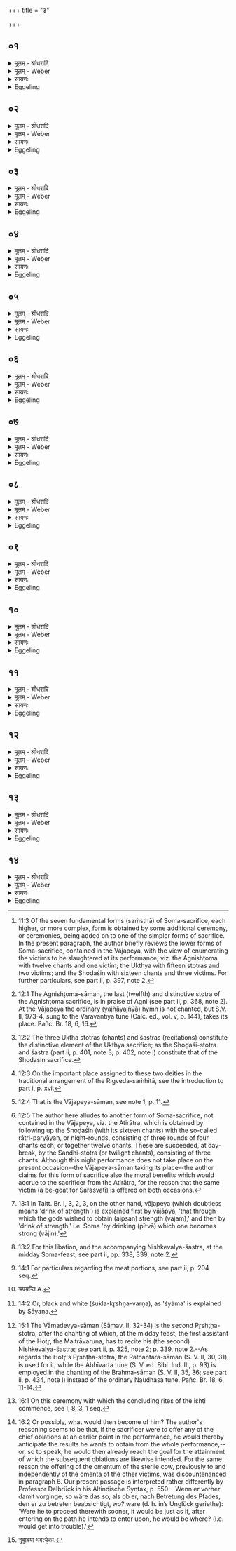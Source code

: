 +++
title = "३"

+++


## ०१
<details><summary>मूलम् - श्रीधरादि</summary>

आग्नेय᳘मग्निष्टोम ऽआ᳘लभते॥  
(ते ऽग्नि) अग्निर्व्वा᳘ ऽअग्निष्टो᳘मो ऽग्निष्टो᳘ममे᳘वैतेनो᳘ज्जयत्यैन्द्राग्न᳘मुक्थे᳘भ्य ऽआ᳘लभत ऽऐन्द्राग्ना᳘नि वा᳘ ऽउक्थ्या᳘न्युक्था᳘न्ये᳘वैतेनो᳘ज्जयत्यैन्द्र᳘ᳫँ᳘ षोडशि᳘न ऽआ᳘लभत ऽइ᳘न्द्रो वै᳘ षोडशी᳘ षोडशि᳘नमे᳘वैतेनो᳘ज्जयति॥
</details>

<details><summary>मूलम् - Weber</summary>

आग्नेय᳘मग्निष्टोम आ᳘लभते॥  
अग्निर्वा᳘ अग्निष्टो᳘मो ऽग्निष्टो᳘ममेॗवैतेनो᳘ज्जयत्यैन्द्राग्न᳘मुक्थे᳘भ्य आ᳘लभत ऐन्द्राग्ना᳘नि वा᳘ उक्थ्या᳘न्युक्था᳘न्येॗवैतेनोज्जयत्यैन्द्रं षोडशि᳘न आ᳘लभत इ᳘न्द्रो वै᳘ षोडशी᳘ षोडशि᳘नमेॗवैतेनो᳘ज्जयति॥
</details>

<details><summary>सायणः</summary>

…
</details>

<details><summary>Eggeling</summary>

1. At the Agnishṭoma (Sāman [^egg_45]) he seizes a (victim) for Agni, for the Agnishṭoma (i.e. 'Agni's

[^egg_45]: 11:3 Of the seven fundamental forms (saṁsthā) of Soma-sacrifice, each higher, or more complex, form is obtained by some additional ceremony, or ceremonies, being added on to one of the simpler forms of sacrifice. In the present paragraph, the author briefly reviews the lower forms of Soma-sacrifice, contained in the Vājapeya,  with the view of enumerating the victims to be slaughtered at its performance; viz. the Agnishṭoma with twelve chants and one victim; the Ukthya with fifteen stotras and two victims; and the Shoḍaśin with sixteen chants and three victims. For further particulars, see part ii, p. 397, note 2.

praise [^egg_46]) is Agni: he thereby wins Agni. For the Ukthas [^egg_47] he seizes one for Indra and Agni; for the hymns (uktha) relate to Indra and Agni [^egg_48]: the hymns he thereby wins. For the Shoḍaśi n he seizes one for Indra; for the Shoḍaśin is Indra: the Shoḍaśin (Indra) he thereby wins.

[^egg_46]: 12:1 The Agnishṭoma-sāman, the last (twelfth) and distinctive stotra of the Agnishṭoma sacrifice, is in praise of Agni (see part ii, p. 368, note 2). At the Vājapeya the ordinary (yajñāyajñŷā) hymn is not chanted, but S.V. II, 973-4, sung to the Vāravantīya tune (Calc. ed., vol. v, p. 144), takes its place. Pañc. Br. 18, 6, 16.

[^egg_47]: 12:2 The three Uktha stotras (chants) and śastras (recitations) constitute the distinctive element of the Ukthya sacrifice; as the Shoḍaśi-stotra and śastra (part ii, p. 401, note 3; p. 402, note i) constitute that of the Shoḍaśin sacrifice.

[^egg_48]: 12:3 On the important place assigned to these two deities in the traditional arrangement of the Rigveda-saṁhitā, see the introduction to part i, p. xvi.
</details>

## ०२
<details><summary>मूलम् - श्रीधरादि</summary>

सारस्वत᳘ᳫँ᳘ सप्तदशा᳘य स्तोत्राया᳘लभते॥  
त᳘देतद᳘नतिरा᳘त्रे सति रा᳘त्रे रूपं᳘ क्रियते प्रजा᳘पतिं वा᳘ ऽएष उ᳘ज्जयति यो᳘ व्वाजपे᳘येन य᳘जते संव्वत्सरो वै᳘ प्रजा᳘पतिस्त᳘देते᳘न सारस्वते᳘न रा᳘त्रिमु᳘ज्जयति त᳘स्मादेतद᳘नतिरा᳘त्रे सति रात्रे[[!!]] रूपं᳘ क्रियते॥
</details>

<details><summary>मूलम् - Weber</summary>

सारस्वत᳘ᳫं᳘ सप्तदशा᳘य स्तोत्राया᳘लभते॥  
त᳘देतद᳘नतिरात्रे सति रा᳘त्रे रूपं᳘ क्रियते प्रजा᳘पतिं वा᳘ एष उ᳘ज्जयति यो᳘ वाजपे᳘येन य᳘जते संवत्सरो वै᳘ प्रजा᳘पतिस्त᳘देते᳘न सारस्वते᳘न रा᳘त्रिमु᳘ज्जयति त᳘स्मादेतद᳘नतिरात्रे सति रा᳘त्रे रूपं᳘ क्रियते॥
</details>

<details><summary>सायणः</summary>

…
</details>

<details><summary>Eggeling</summary>

2. For the seventeenth (or seventeenfold) stotra [^egg_49] he seizes one for Sarasvatī: thereby, while there is no over-night performance [^egg_50], it is yet made like the night (performance); for he who offers the Vājapeya

[^egg_49]: 12:4 That is the Vājapeya-sāman, see note 1, p. 11.

[^egg_50]: 12:5 The author here alludes to another form of Soma-sacrifice, not contained in the Vājapeya, viz. the Atirātra, which is obtained by following up the Shoḍaśin (with its sixteen chants) with the so-called rātri-paryāyaḥ, or night-rounds, consisting of three rounds of four chants each, or together twelve chants. These are succeeded, at day-break, by the Sandhi-stotra (or twilight chants), consisting of three chants. Although this night performance does not take place on the present occasion--the Vājapeya-sāman taking its place--the author claims for this form of sacrifice also the moral benefits which would accrue to the sacrificer from the Atirātra, for the reason that the same victim (a be-goat for Sarasvatī) is offered on both occasions.

wins Prajāpati, and Prajāpati is the year: by that (victim) for Sarasvatī he now wins the night: hence, while there is no night performance, it is made like the night.
</details>

## ०३
<details><summary>मूलम् - श्रीधरादि</summary>

(ते᳘ ऽथ) अ᳘थ मरु᳘द्भ्य उज्जेषे᳘भ्यः॥  
(भ्यो) व्वशां पृ᳘श्निमा᳘लभत ऽइयं वै᳘ व्वशा पृ᳘श्निर्य᳘दिद᳘मस्यां᳘ मूलि᳘ चामूलं᳘ चान्ना᳘द्यं प्र᳘तिष्ठितं ते᳘नेयं᳘ व्वशा पृ᳘श्निर᳘न्नं वा᳘ ऽएष उ᳘ज्जयति यो᳘ व्वाजपे᳘येन य᳘जते ऽन्नपे᳘यᳫँ᳭ ह वै ना᳘मैतद्य᳘द्वाजपे᳘यं व्वि᳘शो वै᳘ मरुतो᳘ ऽन्नं वै व्वि᳘श ऽउज्जेषे᳘भ्य ऽइत्यु᳘ज्जित्या ऽएव᳘ दुर्व्वे᳘दे ऽउज्जेष᳘वत्यौ याज्यानुवा᳘क्ये य᳘द्युज्जेष᳘वत्यौ न᳘ व्विन्देद᳘पि ये᳘ ऽएव के᳘ च मारु᳘त्यौ स्यातां दुर्व्वे᳘दो ऽएव᳘ व्वशा पृ᳘श्निर्य᳘दि व्वशां पृ᳘श्निं न᳘ व्विन्देद᳘पि᳘ यैव का᳘ च व्वशा᳘ स्यात्॥
</details>

<details><summary>मूलम् - Weber</summary>

अ᳘थ मरु᳘द्भ्य उज्जेषे᳘भ्यः॥  
वशाम् पृ᳘श्निमा᳘लभत इयं वै᳘ वशा पृ᳘श्निर्य᳘दिद᳘मस्या᳘म् मूलि᳘ चामूलं᳘ चान्ना᳘द्यम् प्र᳘तिष्टितं ते᳘नेयं᳘ वशा पृ᳘श्निर᳘न्नं वा᳘ एष उ᳘ज्जयति यो᳘ वाजपे᳘येन य᳘जते ऽन्नपे᳘यᳫं ह वै ना᳘मैतद्य᳘द्वाजपे᳘यं वि᳘शो वै᳘ मरुतो᳘ ऽन्नं वै वि᳘श उज्जेषे᳘भ्य इत्यु᳘ज्जित्या एव᳘ दुर्वे᳘दे उज्जेष᳘वत्यौ याज्यानुवाॗक्ये य᳘द्युज्जेष᳘वत्यौ न᳘ विन्देद᳘पि ये᳘ एव के᳘ च मारुत्यौ स्यातां दुर्वे᳘दो एव᳘ वशा पृ᳘श्निर्य᳘दि वशाम् पृ᳘श्नि न᳘ विन्देद᳘पिॗ यैव का᳘ च वशा᳘ स्यात्॥
</details>

<details><summary>सायणः</summary>

…
</details>

<details><summary>Eggeling</summary>

3. Thereupon he seizes a spotted sterile cow for the Victorious Maruts; for the spotted sterile cow is this (earth): whatever food, rooted and rootless, is here established on her, thereby she is a spotted cow. Now, he who offers the Vājapeya wins food, for vāja-peya [^egg_51] doubtless means the same as anna-peya (food and drink); and the Maruts are the peasants, and the peasants are food (for the noble). 'To the Victorious (Maruts)!' he says, even for the sake of victory. It is difficult to obtain an invitatory and offering prayer containing the word 'victorious:' if he should be unable to obtain such as contain the word 'victorious,' any other two verses to the Maruts will do. Difficult to obtain also is a spotted sterile cow: if he cannot obtain a spotted sterile cow, any other sterile cow will do.

[^egg_51]: 13:1 In Taitt. Br. I, 3, 2, 3, on the other hand, vājapeya (which doubtless means 'drink of strength') is explained first by vājāpya, 'that through which the gods wished to obtain (aipsan) strength (vājam),' and then by 'drink of strength,' i.e. Soma 'by drinking (pītvā) which one becomes strong (vājin).'
</details>

## ०४
<details><summary>मूलम् - श्रीधरादि</summary>

(त्त᳘) त᳘स्या आवृत्[[!!]]॥  
(द्य᳘) य᳘त्र हो᳘ता माहेन्द्रं ग्र᳘हमनुश᳘ᳫँ᳘सति त᳘दस्यै व्वप᳘या प्र᳘चरेयुरेष वा ऽइ᳘न्द्रस्य नि᳘ष्केवल्यो ग्र᳘हो य᳘न्माहेन्द्रो᳘ ऽप्यस्यैतन्नि᳘ष्केवल्यमेव᳘ स्तोत्रं नि᳘ष्केवल्यᳫँ᳭ शस्त्रमि᳘न्द्रो वै य᳘जमानस्त᳘न्मध्यत᳘ ऽए᳘वैतद्य᳘जमाने व्वीर्यं᳘ दधाति त᳘स्मादस्या ऽअ᳘त्र व्वप᳘या प्र᳘चरेयुः॥
</details>

<details><summary>मूलम् - Weber</summary>

त᳘स्या आवृ᳘त्॥  
य᳘त्र हो᳘ता माहेन्द्रं ग्र᳘हमनुश᳘ᳫं᳘सति त᳘दस्यै वप᳘या प्र᳘चरेयुरेष वा इ᳘न्द्रस्य नि᳘ष्केवल्यो ग्र᳘हो य᳘न्माहेन्द्रो᳘ ऽप्यस्यैतन्नि᳘ष्केवल्यमेव᳘ स्तोत्रं नि᳘ष्केवल्यं शस्त्रमि᳘न्द्रो वै य᳘जमानस्त᳘न्मध्यत᳘ एॗवैतद्य᳘जमाने वीर्यं᳘ दधाति त᳘स्मादस्या अ᳘त्र वप᳘या प्र᳘चरेयुः॥
</details>

<details><summary>सायणः</summary>

…
</details>

<details><summary>Eggeling</summary>

4. The course of procedure thereof (is as follows). When the Hotr̥ recites after the Māhendra libation, then let them proceed with (the offering of) her omentum, for that, the Māhendra [^egg_52], is Indra's special (nishkevalya) libation; and his also are the Nishkevalya-stotra and Nishkevalya-śastra. Now the sacrificer is Indra: thus he thereby puts strength into the sacrificer in the very middle (of the sacrifice):

[^egg_52]: 13:2 For this libation, and the accompanying Nishkevalya-śastra, at the midday Soma-feast, see part ii, pp. 338, 339, note 2.

that is why they should proceed with her omentum at that particular time.
</details>

## ०५
<details><summary>मूलम् - श्रीधरादि</summary>

(र्द्वे᳘) द्वे᳘धा ऽवदा᳘नानि श्रपयन्ति॥  
त᳘तो ऽर्द्धा᳘नां जुह्वा᳘मुपस्ती᳘र्य द्वि᳘र्द्विर᳘वद्यति सकृ᳘दभि᳘घारयति प्र᳘त्यनक्त्यवदा᳘नान्य᳘थोपभृ᳘ति सकृ᳘त्सकृद᳘वद्यति द्वि᳘रभि᳘घारयति न प्र᳘त्यनक्त्यवदा᳘नानि तद्य᳘दर्द्धा᳘नां द्वि᳘र्द्विरवद्य᳘ति त᳘थैषा᳘ कृत्स्ना᳘ भवत्य᳘थ य᳘देतैः᳘ प्रच᳘रति ते᳘न दै᳘वीं व्वि᳘शमु᳘ज्जयत्य᳘थार्द्धा᳘नि मानुष्यै᳘ व्विश ऽउ᳘पहरति ते᳘नो मानुषीं व्वि᳘शमु᳘ज्जयति॥
</details>

<details><summary>मूलम् - Weber</summary>

द्वेॗधावदा᳘नानि श्रपयन्ति॥  
त᳘तो ऽर्धा᳘नां जुह्वा᳘मुपस्ती᳘र्य द्वि᳘र्द्विर᳘वद्यति सकृ᳘दभि᳘घारयति प्र᳘त्यनक्त्यवदा᳘नान्य᳘थोपभृ᳘ति सकृ᳘त्सकृद᳘वद्यति द्वि᳘रभि᳘घारयति न प्र᳘त्यनक्त्यवदा᳘नानि तद्य᳘दर्धा᳘नां द्वि᳘र्द्विरवद्य᳘ति त᳘थैषा᳘ कृत्स्ना᳘म् भवत्य᳘थ य᳘देतैः᳘ प्रच᳘रति ते᳘न दै᳘वीं वि᳘शमु᳘ज्जयत्य᳘थार्धा᳘नि मानुष्यै᳘ विश उ᳘पहरति ते᳘नो मानुषीं वि᳘शमु᳘ज्जयति॥
</details>

<details><summary>सायणः</summary>

…
</details>

<details><summary>Eggeling</summary>

5. They cook the portions [^egg_53] in two lots. Of the one lot thereof, after making an 'under-layer' of ghee (clarified butter) in the juhū spoon, he makes two cuttings from each (portion), bastes them once, and replenishes with ghee (the empty places of) the cuttings. Thereupon he makes one cutting from each into the upabhr̥t spoon, bastes them twice, but does not replenish (the places of) the cuttings. Now, when of the one lot (of portions) he makes two cuttings from each, thereby that (sterile cow) becomes whole; and when he proceeds with those (portions), thereby he wins the divine race. He then presents the (other) half to the human kind: and thereby he wins the human kind (people, viś).

[^egg_53]: 14:1 For particulars regarding the meat portions, see part ii, p. 204 seq.
</details>

## ०६
<details><summary>मूलम् - श्रीधरादि</summary>

त᳘दु त᳘था न᳘ कुर्यात्॥  
(द्ध्व᳘) ह्व᳘लति वा᳘ ऽएष यो᳘ यज्ञपथादेत्ये᳘ति वा᳘ ऽएष[[!!]] यज्ञपथाद्य ऽएवं᳘[[!!]] करो᳘ति त᳘स्माद्य᳘त्रैवै᳘तरेषां पशूनां[[!!]] व्वपा᳘भिः प्रच᳘रन्ति त᳘दे᳘वैत᳘स्यै व्वप᳘या प्र᳘चरेयुरेक᳘धा ऽवदा᳘नानि श्रपयन्ति न᳘ मानुष्यै᳘ व्विश ऽउ᳘पहरन्ति॥
</details>

<details><summary>मूलम् - Weber</summary>

त᳘दु त᳘था न᳘ कुर्यात्॥  
ह्व᳘लति वा᳘ एष यो᳘ यज्ञपथादेत्ये᳘ति वा᳘ एष᳘ यज्ञपथाद्य᳘ एवं᳘ करो᳘ति त᳘स्माद्य᳘त्रैवै᳘तरेषाम् पशू᳘नां वपा᳘भिः प्रच᳘रन्ति त᳘देॗवैत᳘स्यै वप᳘या प्र᳘चरेयुरेकॗधावदा᳘नानि श्रपयन्ति [^wbr_1] न᳘ मानुष्यै᳘ विश उ᳘पहरन्ति॥  

[^wbr_1]: श्रपयन्ति A.
</details>

<details><summary>सायणः</summary>

…
</details>

<details><summary>Eggeling</summary>

6. But let him not do it in this wise; for verily he who departs from the path of the sacrifice, stumbles; and he who does it in this wise certainly departs from the path of the sacrifice. Hence when they proceed with the omenta of the other victims, only then let them proceed with the omentum of that (cow). They cook the portions in one lot, and do not present any to the human kind.
</details>

## ०७
<details><summary>मूलम् - श्रीधरादि</summary>

(न्त्य᳘) अ᳘थ सप्त᳘दश प्राजापत्या᳘न्पशूना᳘लभते॥  
ते वै स᳘र्व्वे तूपरा᳘ भवन्ति स᳘र्व्वे श्यामाः स᳘र्व्वे मुष्कराः᳘ प्रजा᳘पतिं वा᳘ ऽएष उ᳘ज्जयति यो᳘ व्वाजपे᳘येन य᳘जते᳘ ऽन्नं वै᳘ प्रजा᳘पतिः पशुर्व्वा ऽअ᳘न्नं त᳘त्प्रजा᳘पतिमु᳘ज्जयति सो᳘मो वै᳘ प्रजा᳘पतिः पशुर्व्वै᳘ प्रत्य᳘क्षᳫँ᳭ सो᳘मस्त᳘त्प्रत्य᳘क्षं प्रजा᳘पतिमु᳘ज्जयति सप्त᳘दश भवन्ति सप्तदशो वै᳘ प्रजा᳘पतिस्त᳘त्प्रजा᳘पतिमु᳘ज्जयति॥
</details>

<details><summary>मूलम् - Weber</summary>

अ᳘थ सप्त᳘दश प्राजापत्या᳘न्पशूना᳘लभते॥  
ते वै स᳘र्वे तूपरा᳘ भवन्ति स᳘र्वे श्यामाः स᳘र्वे मुष्कराः᳘ प्रजा᳘पतिं वा᳘ एष उ᳘ज्जयति यो᳘ वाजपे᳘येन य᳘जते᳘ ऽन्नं वै᳘ प्रजा᳘पतिः पशुर्वा अ᳘न्नं त᳘त्प्रजा᳘पतिमु᳘ज्जयति सो᳘मो वै᳘ प्रजा᳘पतिः पशुर्वै᳘ प्रत्य᳘क्षᳫं सो᳘मस्त᳘त्प्रत्य᳘क्षम् प्रजा᳘पतिमु᳘ज्जयति सप्त᳘दश भवन्ति सप्तदशो वै᳘ प्रजा᳘पतिस्त᳘त्प्रजा᳘पतिमु᳘ज्जयति॥
</details>

<details><summary>सायणः</summary>

…
</details>

<details><summary>Eggeling</summary>

7. He then seizes seventeen victims for Prajāpati. They are all hornless, all dark-grey [^egg_54], all (uncastrated) males; for he who offers the Vājapeya, wins Prajāpati; but Prajāpati is food, and the victim (cattle) is food: he thus wins Prajāpati. And Prajāpati is Soma, and the victim is the visible

[^egg_54]: 14:2 Or, black and white (śukla-kr̥shṇa-varṇa), as 'śyāma' is explained by Sāyaṇa.

 Soma: he thus wins the visible Prajāpati. There are seventeen (victims), because Prajāpati is seventeenfold: he thus wins Prajāpati.
</details>

## ०८
<details><summary>मूलम् - श्रीधरादि</summary>

ते वै स᳘र्व्वे[[!!]] तूपरा᳘ भवन्ति॥  
पु᳘रुषो वै᳘ प्रजा᳘पतेर्ने᳘दि᳘ष्ठᳫँ᳘ सो ऽयं᳘ तूप᳘रो ऽविषाण᳘स्तूपरो वा᳘ ऽअविषाणः᳘ प्रजा᳘पतिः प्राजापत्या᳘ ऽएते त᳘स्मात्स᳘र्वे तूपरा᳘ भवन्ति॥
</details>

<details><summary>मूलम् - Weber</summary>

ते वै सर्वे᳘ तूपरा᳘ भवन्ति॥  
पु᳘रुषो वै᳘ प्रजा᳘पतेर्ने᳘दिॗष्ठᳫं सो ऽयं᳘ तूपॗरो ऽविषाण᳘स्तूपरो वा᳘ अविषाणः᳘ प्रजा᳘पतिः प्राजापत्या᳘ एते त᳘स्मात्स᳘र्वे तूपरा᳘ भवन्ति॥
</details>

<details><summary>सायणः</summary>

…
</details>

<details><summary>Eggeling</summary>

8. Now, they are all hornless;--for man is nearest to Prajāpati, and he is hornless, unhorned; and Prajāpati also is hornless, unhorned; and these (victims) belong to Prajāpati: therefore they are all hornless.
</details>

## ०९
<details><summary>मूलम् - श्रीधरादि</summary>

स᳘र्व्वे श्यामाः[[!!]]॥  
(०) द्वे वै᳘ श्याम᳘स्य रूपे᳘ शुक्लं᳘ चैव लो᳘म कृष्णं᳘ च द्वन्द्वं वै᳘ मिथुनं᳘ प्रज᳘ननं प्रज᳘ननं प्रजा᳘पतिः प्राजापत्या᳘ ऽएते त᳘स्मात्स᳘र्वे श्यामा᳘ भवन्ति॥
</details>

<details><summary>मूलम् - Weber</summary>

स᳘र्वे श्यामाः᳟॥  
द्वे वै᳘ श्याम᳘स्य रूपे᳘ शुक्लं᳘ चैव लो᳘म कृष्णं᳘ च द्वन्द्वं वै᳘ मिथुन᳘म् प्रज᳘ननम् प्रज᳘ननम् प्रजा᳘पतिः प्राजापत्या᳘ एते त᳘स्मात्स᳘र्वे श्यामा᳘ भवन्ति॥
</details>

<details><summary>सायणः</summary>

…
</details>

<details><summary>Eggeling</summary>

9. They are all dark-grey. Now, the dark-grey has two forms, the light hair and the black; and a couple means a productive pair, and Prajāpati (the lord of generation) represents productiveness, and those (victims) belong to Prajāpati: therefore they are all dark-grey.
</details>

## १०
<details><summary>मूलम् - श्रीधरादि</summary>

स᳘र्व्वे मुष्कराः᳘॥  
प्रज᳘ननं वै मुष्करः᳘ प्रज᳘ननं प्रजा᳘पतिः प्राजापत्या᳘ ऽएते त᳘स्मात्स᳘र्वे मुष्करा᳘ भवन्ति। दुर्वे᳘दा एव᳘ᳫँ᳘समृद्धाः पश᳘वो यद्येव᳘ᳫँ᳘समृद्धान्न᳘[[!!]] व्विन्देद᳘पि कतिपया᳘ ऽए᳘वैव᳘ᳫँ᳘समृद्धाः स्युः स᳘र्व्वमु᳘ ह्ये᳘वेदं᳘ प्रजा᳘पतिः॥
</details>

<details><summary>मूलम् - Weber</summary>

स᳘र्वे मुष्कराः᳟॥  
प्रज᳘ननं वै मुष्करः᳘ प्रज᳘ननम् प्रजा᳘पतिः प्राजापत्या᳘ एते त᳘स्मात्स᳘र्वे मुष्करा᳘ भवन्ति दुर्वे᳘दा एव᳘ᳫं᳘समृद्धाः पश᳘वो य᳘द्येव᳘ᳫं᳘समृद्धान्न᳘ विन्देद᳘पि कतिपया᳘ एॗवैव᳘ᳫं᳘समृद्धाः स्युः स᳘र्वमुॗ ह्येॗवेदम् प्रजा᳘पतिः॥
</details>

<details><summary>सायणः</summary>

…
</details>

<details><summary>Eggeling</summary>

10. They are all males;--for the male means productiveness, and Prajāpati represents productiveness: hence they are all males. Difficult to obtain are victims with these perfections: if he cannot obtain them (all) with these perfections, even some with these perfections will do; for verily Prajāpati is everything here.
</details>

## ११
<details><summary>मूलम् - श्रीधरादि</summary>

(स्त) तद्धै᳘के॥  
व्वाच᳘ ऽउत्तममा᳘लभन्ते य᳘दि वै᳘ प्रजा᳘पतेः प᳘रम᳘स्ति व्वा᳘गेव त᳘देतद्वा᳘चमु᳘ज्जयाम इ᳘ति व्व᳘दन्तस्त᳘दु त᳘था न᳘ कुर्यात्स᳘र्व्वं वा᳘ ऽइदं᳘ प्रजा᳘पतिर्य᳘दिमे᳘ लोका य᳘दिदं किं᳘ च सा य᳘दे᳘वैषु᳘ लोके᳘षु व्वाग्व᳘दति तद्वा᳘चमु᳘ज्जयति त᳘स्मादु तन्ना᳘द्रियेत॥
</details>

<details><summary>मूलम् - Weber</summary>

तद्धै᳘के॥  
वाच᳘ उत्तममा᳘लभन्ते य᳘दि वै᳘ प्रजा᳘पतेः प᳘रम᳘स्ति वा᳘गेव त᳘देतद्वा᳘चमु᳘ज्जयाम इ᳘ति व᳘दन्तस्त᳘दु त᳘था न᳘ कुर्यात्स᳘र्वं वा᳘ इद᳘म् प्रजा᳘पतिर्य᳘दिमे᳘ लोका य᳘दिदं किं᳘ च सा य᳘देॗवैषु᳘ लोके᳘षु वाग्व᳘दति तद्वा᳘चमु᳘ज्जयति त᳘स्मादु तन्ना᳘द्रियेत॥
</details>

<details><summary>सायणः</summary>

…
</details>

<details><summary>Eggeling</summary>

11. Now, some seize the last (victim) for Vāc (Speech), thinking, 'If there be anything beyond Prajāpati, that is Speech: we thus win Speech.' But let him not do it in this wise; for Prajāpati is everything here,--these worlds and everything there is;--whatever speech speaks in these worlds, that speech he wins: therefore he need not heed this.
</details>

## १२
<details><summary>मूलम् - श्रीधरादि</summary>

ते᳘षामावृत्[[!!]]॥  
(द्य᳘) य᳘त्र मैत्राव्वरुणो᳘ व्वामदेव्य᳘मनुश᳘ᳫँ᳘सति त᳘देषां व्वपा᳘भिः प्र᳘चरेयुः प्रज᳘ननं वै᳘ व्वामदेव्यं᳘ प्रज᳘ननं प्रजा᳘पतिः प्राजापत्या᳘ ऽएते त᳘स्मादेषाम᳘त्र व्वपा᳘भिः प्र᳘चरेयुः॥
</details>

<details><summary>मूलम् - Weber</summary>

ते᳘षामावृ᳘त्॥  
य᳘त्र मैत्रावरुणो᳘ वामदेव्य᳘मनुश᳘ᳫं᳘सति त᳘देषां वपा᳘भिः प्र᳘चरेयुः प्रज᳘ननं वै᳘ वामदेव्य᳘म् प्रज᳘ननम् प्रजा᳘पतिः प्राजापत्या᳘ एते त᳘स्मादेषां वपा᳘भिर᳘त्र प्र᳘चरेयुः॥
</details>

<details><summary>सायणः</summary>

…
</details>

<details><summary>Eggeling</summary>

12. The course of procedure regarding these (victims is as follows). When the Maitrāvaruṇa recites after the Vāmadevya [^egg_55], let them then proceed

[^egg_55]: 15:1 The Vāmadevya-sāman (Sāmav. II, 32-34) is the second Pr̥shṭḥa-stotra, after the chanting of which, at the midday feast,  the first assistant of the Hotr̥, the Maitrāvaruṇa, has to recite his (the second) Nishkevalya-śastra; see part ii, p. 325, note 2; p. 339, note 2.--As regards the Hotr̥'s Pr̥shṭḥa-stotra, the Rathantara-sāman (S. V. II, 30, 31) is used for it; while the Abhīvarta tune (S. V. ed. Bibl. Ind. III, p. 93) is employed in the chanting of the Brahma-sāman (S. V. II, 35, 36; see part ii, p. 434, note I) instead of the ordinary Naudhasa tune. Pañc. Br. 18, 6, 11-14.

with their omenta; for the Vāmadevya means productiveness, and Prajāpati means productiveness, and these (victims) belong to Prajāpati: therefore let them proceed with their omenta at that time.
</details>

## १३
<details><summary>मूलम् - श्रीधरादि</summary>

(र᳘) अ᳘थेष्टा᳘ ऽअनुयाजा भ᳘वन्ति॥  
(न्त्य᳘) अ᳘व्यूढे स्रु᳘चाव᳘थैषाᳫँ᳭ हवि᳘र्भिः प्र᳘चरन्ति सो ऽन्तो᳘ ऽन्तो वै᳘ प्रजा᳘पतिस्त᳘दन्तत᳘ ऽए᳘वैत᳘त्प्रजा᳘पतिमु᳘ज्जयत्य᳘थ य᳘त्पुरा᳘ प्रच᳘रेद्य᳘था यम᳘ध्वानमेष्यन्स्यात्तं᳘ गत्वा स᳘ क्व[[!!]] त᳘तः स्या᳘देवं त᳘त्तस्मादेषाम᳘त्र[[!!]] हवि᳘र्भिः प्र᳘चरन्ति॥
</details>

<details><summary>मूलम् - Weber</summary>

अ᳘थेष्टा᳘ अनुयाजा भ᳘वन्ति॥  
अ᳘व्यूढे स्रु᳘चाव᳘थैषाᳫं हवि᳘र्भिः प्र᳘चरन्ति सो ऽन्तो᳘ ऽन्तो वै᳘ प्रजा᳘पतिस्त᳘दन्तत᳘ एॗवैत᳘त्प्रजा᳘पतिमु᳘ज्जयत्य᳘थ य᳘त्पुरा᳘ प्रच᳘रेद्य᳘था यम᳘ध्वानमेष्यन्त्स्यात्तं᳘ गत्वा स क्व᳘ त᳘तः स्या᳘देवं तत्त᳘स्मादेषाम᳘त्र हवि᳘र्भिः प्रचरन्ति॥
</details>

<details><summary>सायणः</summary>

…
</details>

<details><summary>Eggeling</summary>

13. And (when) the after-offerings have been performed, and the spoons have not yet been shifted (separated) [^egg_56], then they proceed with the (chief) oblations of those (victims). That (point in the performance) is the end, and Prajāpati is the end: thus he wins Prajāpati at the very end. But were he to proceed therewith sooner, it would be just as if a man had already gone the way he still intends to go,--and where would he be after that [^egg_57]?--therefore

[^egg_56]: 16:1 On this ceremony with which the concluding rites of the ishṭi commence, see I, 8, 3, 1 seq.

[^egg_57]: 16:2 Or possibly, what would then become of him? The author's reasoning seems to be that, if the sacrificer were to offer any of the chief oblations at an earlier point in the performance, he would thereby anticipate the results he wants to obtain from the whole performance,--or, so to speak, he would then already reach the goal for the attainment of which the subsequent oblations are likewise intended. For the same reason the offering of the omentum of the sterile cow, previously to and independently of the omenta of the other victims, was discountenanced in paragraph 6. Our present passage is interpreted rather differently by Professor Delbrück in his Altindische Syntax, p. 550:--Wenn er vorher damit vorginge, so wäre das so, als ob er, nach Betretung des Pfades, den er zu betreten beabsichtigt, wo? ware (d. h. in’s Unglück geriethe): 'Were he to proceed therewith sooner, it would be just as if, after entering on the path he intends to enter upon, he would be where? (i.e. would get into trouble).'

they proceed with their (chief) oblations at that time.
</details>

## १४
<details><summary>मूलम् - श्रीधरादि</summary>

त᳘दु त᳘था न᳘ कुर्यात्॥  
(द्ध᳘) ह्व᳘लति वा᳘ ऽएष यो᳘ यज्ञपथादेत्ये᳘ति वा᳘ ऽएष᳘ यज्ञपथाद्य᳘ एवं᳘ करो᳘ति त᳘स्माद्य᳘त्रैवे᳘तरेषां पशूनां᳘ व्वपा᳘भिः प्रच᳘रन्ति त᳘दे᳘वैते᳘षां व्वपा᳘भिः प्र᳘चरेयुर्य᳘त्रैवे᳘तरेषां पशूना᳘ᳫँ᳘ हवि᳘र्भिः प्रच᳘रन्ति त᳘दे᳘वैते᳘षाᳫँ᳭ हवि᳘षा प्र᳘चरे᳘युरेका ऽनुवा᳘क्या[[!!]] भवत्ये᳘का या᳘ज्यैकदेव᳘त्या हि᳘ प्रजा᳘पतय ऽइ᳘त्युपा᳘ᳫँ᳘शूक्त्वा च्छा᳘गानाᳫँ᳭ हविषो᳘ ऽनुब्रूही᳘ति प्रजा᳘पतय ऽइ᳘त्ये᳘वोपा᳘ᳫँ᳘शूक्त्वा च्छा᳘गानाᳫँ᳭ हविः प्र᳘स्थितं प्रेष्ये᳘ति व्व᳘षट्कृते जुहोति॥
</details>
<details><summary>मूलम् - Weber</summary>

त᳘दु त᳘था न᳘ कुर्यात्॥  
ह्व᳘लति वा᳘ एष यो᳘ यज्ञपथादेत्ये᳘ति वा᳘ एष᳘ यज्ञपथाद्य᳘ एवं᳘ करो᳘ति त᳘स्माद्य᳘त्रैवे᳘तरेषाम् पशूनां᳘ वपा᳘भिः प्रच᳘रन्ति त᳘देॗवैते᳘षां वपा᳘भिः प्र᳘चरेयुर्य᳘वे᳘तरेषाम् पशूना᳘ᳫं᳘ हवि᳘र्भिः प्रच᳘रन्ति त᳘देॗवैते᳘षाᳫं हवि᳘षा प्र᳘चरेयुरे᳘कानुवाॗक्या ए᳘का [^wbr_2] याॗज्यैकदेव᳘त्या हि᳘ प्रजा᳘पतय इ᳘त्युपांॗशूक्त्वा छा᳘गानाᳫं हविषो᳘ ऽनुब्रूही᳘ति प्रजा᳘पतय इ᳘त्युपांॗशूक्त्वा छा᳘गानाᳫं हविः प्र᳘स्थितम् प्रेष्ये᳘ति व᳘षट्कृते जुहोति॥  

[^wbr_2]: नुवाॗक्या भवत्ये᳘का.
</details>

<details><summary>सायणः</summary>

…
</details>
<details><summary>Eggeling</summary>

14. But let him not do it in this wise for he who departs from the path of the sacrifice stumbles; and he who does it in this wise certainly departs from the path of the sacrifice. Hence whenever they proceed with the omenta of the other victims, let them at the same time proceed with the omenta of these; and whenever they proceed with the (chief) oblations of the other victims, let them at the same time proceed with the oblations of these. There is but one invitatory prayer, and one offering prayer; for (these offerings) belong to one deity. He says (to the Maitrāvaruṇa), 'To Prajāpati'--saying this (name) in a low voice--'recite the invitatory prayer for the offering of the bucks!'--'To Prajāpati' saying this in a low voice--'urge the ready-standing offering of the bucks!' and as the Vashaṭ is uttered, he makes the offering.
</details>


